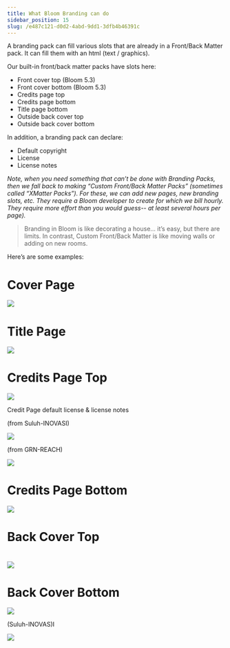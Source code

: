 ```yaml
---
title: What Bloom Branding can do
sidebar_position: 15
slug: /e487c121-d0d2-4abd-9dd1-3dfb4b46391c
---
```




A branding pack can fill various slots that are already in a Front/Back Matter pack. It can fill them with an html (text / graphics).


Our built-in front/back matter packs have slots here:

- Front cover top (Bloom 5.3)
- Front cover bottom (Bloom 5.3)
- Credits page top
- Credits page bottom
- Title page bottom
- Outside back cover top
- Outside back cover bottom

In addition, a branding pack can declare:

- Default copyright
- License
- License notes

_Note, when you need something that can’t be done with Branding Packs, then we fall back to making “Custom Front/Back Matter Packs” (sometimes called “XMatter Packs”). For these, we can add new pages, new branding slots, etc. They require a Bloom developer to create for which we bill hourly. They require more effort than you would guess-- at least several hours per page)._


<div class='notion-row'>
<div class='notion-column'>

> Branding in Bloom is like decorating a house… it’s easy, but there are limits. In contrast, Custom Front/Back Matter is like moving walls or adding on new rooms.

</div>
</div>


Here’s are some examples:


# Cover Page


![](./1391013552.png)


# Title Page


![](./1388812775.png)


# Credits Page Top


<div class='notion-row'>

</div>


![](./1685747876.png)


Credit Page default license & license notes


<div class='notion-row'>

</div>


(from Suluh-INOVASI)


![](./1126047446.png)


(from GRN-REACH)


![](./796665851.png)


# Credits Page Bottom


![](./1221891027.png)


# Back Cover Top


# 


![](./841236590.png)


# Back Cover Bottom


![](./1092284197.png)


(Suluh-INOVAS)I


![](./1498537535.png)

